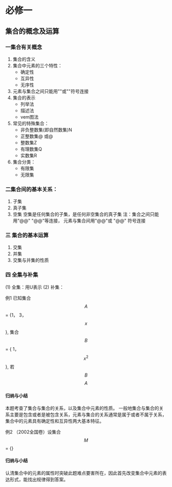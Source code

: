 # 必修一
## 集合的概念及运算

### 一集合有关概念
1. 集合的含义
2. 集合中元素的三个特性：
    * 确定性
    * 互异性
    * 无序性
3. 元素与集合之间只能用""或""符号连接
4. 集合的表示
    * 列举法
    * 描述法
    * vem图法
5. 常见的特殊集合：
    * 非负整数集(即自然数集)N
    * 正整数集@ 或@
    * 整数集Z
    * 有理数集Q
    * 实数集R
6. 集合分类：
    * 有限集
    * 无限集
    
### 二集合间的基本关系：
1. 子集
2. 真子集
3. 空集
空集是任何集合的子集，是任何非空集合的真子集
注：集合之间只能用"@@" "@@"等连接， 元素与集合间用"@@"或 "@@" 符号连接

### 三 集合的基本运算

1. 交集
2. 并集
3. 交集与并集的性质

### 四 全集与补集
(1) 全集：用U表示
(2) 补集：


例1 已知集合$$A$$ = {1， 3， $$x$$}, 集合$$B$$ = { 1， $$x^2$$}, 若 $$B$$ $$A$$
     
#### 归纳与小结
本题考查了集合与集合的关系，以及集合中元素的性质。
一般地集合与集合的关系主要是包含或者是被包含关系，元素与集合的关系通常是属于或者不属于关系，集合中的元素具有确定性和互异性两大基本特征。

例2 （2002全国卷）设集合$$M$$ = {}
#### 归纳与小结
认清集合中的元素的属性时突破此题难点要害所在，因此首先改变集合中元素的表达形式，能找出规律得到答案。
     
     